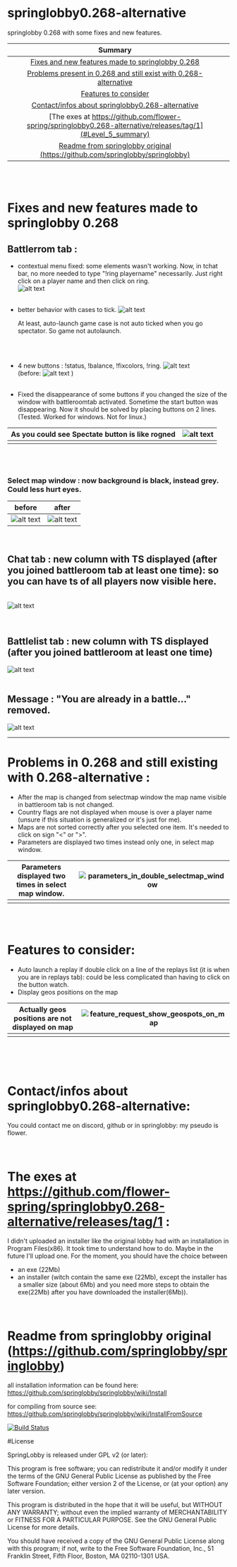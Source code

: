 # springlobby0.268-alternative

springlobby 0.268 with some fixes and new features.


|                           Summary                            |      |
| :----------------------------------------------------------: | ---- |
| [Fixes and new features made to springlobby 0.268](#Level_1_summary) |      |
| [Problems present in 0.268 and still exist with 0.268-alternative](#Level_2_summary) |      |
|           [Features to consider](#Level_3_summary)           |      |
| [Contact/infos about springlobby0.268-alternative](#Level_4_summary) |      |
| [The exes at https://github.com/flower-spring/springlobby0.268-alternative/releases/tag/1](#Level_5_summary) |      |
| [Readme from springlobby original (https://github.com/springlobby/springlobby)](#Level_6_summary) |      |


&nbsp;  
&nbsp;  


# Fixes and new features made to springlobby 0.268 <a id="Level_1_summary"></a>


## Battlerrom tab : 

* contextual menu fixed: some elements wasn't working. Now, in tchat bar, no more needed to type "!ring playername" necessarily. Just right click on a player name and then click on ring.
  &nbsp;  
   ![alt text](images_for_readme/contextual_menu.png)     
  &nbsp;  

* better behavior with cases to tick.
  ![alt text](images_for_readme/spectator_imready_autolaunch_fix.png)

  At least, auto-launch game case is not auto ticked when you go spectator. So game not autolaunch.

  
  &nbsp;  
  &nbsp;  

* 4 new buttons : !status, !balance, !fixcolors, !ring.
  ![alt text](images_for_readme/4_buttons_added_battleroom_tab.png)
  &nbsp;  
  (before:
  ![alt text](images_for_readme/battleroom_tab_buttons_before.png)
  )
  &nbsp;  
  &nbsp;  

* Fixed the disappearance of some buttons if you changed the size of the window with battleroomtab activated. Sometime the start button was disappearing. Now it should be solved by placing buttons on 2 lines. (Tested. Worked for windows. Not for linux.)
&nbsp;  


| As you could see Spectate button is like rogned | ![alt text](images_for_readme/sometimes_start_button_disappeared.png) |
| ----------------------------------------------- | ------------------------------------------------------------ |
|                                                 |                                                              |

&nbsp;  
&nbsp;  

### Select map window : now background is black, instead grey. Could less hurt eyes.

| before                                                                          | after                                                                            |
| ------------------------------------------------------------------------------- | -------------------------------------------------------------------------------- |
| ![alt text](images_for_readme/select_map_grey_background.png) | ![alt text](images_for_readme/select_map_black_background.png) |
&nbsp;    

## Chat tab : new column with TS displayed (after you joined battleroom tab at least one time): so you can have ts of all players now visible here.
&nbsp;  
  ![alt text](images_for_readme/ts_added_official_server_size_reduced.png)     

&nbsp;  


## Battlelist tab : new column with TS displayed (after you joined battleroom at least one time)
![alt text](images_for_readme/battlelist_tab.png)
&nbsp;  
&nbsp;  

## Message : "You are already in a battle..." removed.
![alt text](images_for_readme/window_you_are_already_in_a_battle.png)
&nbsp;  
***

# Problems in 0.268 and still existing with 0.268-alternative :<a id="Level_2_summary"></a>

- After the map is changed from selectmap window the map name visible in battleroom tab is not changed.
- Country flags are not displayed when mouse is over a player name (unsure if this situation is generalized or it's just for me).
- Maps are not sorted correctly after you selected one item. It's needed to click on sign "<" or ">".  
- Parameters are displayed two times instead only one, in select map window.

| Parameters displayed two times in select map window. | ![parameters_in_double_selectmap_window](images_for_readme/parameters_in_double_selectmap_window.png) |
| ---------------------------------------------------- | ------------------------------------------------------------ |
|                                                      |                                                              |

&nbsp;  
&nbsp;  

# Features to consider:<a id="Level_3_summary"></a>
- Auto launch a replay if double click on a line of the replays list (it is when you are in replays tab): could be less complicated than having to click on the button watch.
- Display geos positions on the map

| Actually geos positions are not displayed on map | ![feature_request_show_geospots_on_map](images_for_readme/feature_request_show_geospots_on_map.png) |
| :----------------------------------------------: | ------------------------------------------------------------ |
|                                                  |                                                              |

&nbsp;  
&nbsp;  
&nbsp;  

# Contact/infos about springlobby0.268-alternative:<a id="Level_4_summary"></a>

You could contact me on discord, github or in springlobby: my pseudo is flower.
&nbsp;  
&nbsp;  
&nbsp;  

# The exes at https://github.com/flower-spring/springlobby0.268-alternative/releases/tag/1 :<a id="Level_5_summary"></a>

I didn't uploaded an installer like the original lobby had with an installation in Program Files(x86). It took time to understand how to do. Maybe in the future I'll upload one. For the moment, you should have the choice between

-  an exe (22Mb)
- an installer (witch contain the same exe (22Mb), except the installer has a smaller size (about 6Mb) and you need more steps to obtain the exe(22Mb) after you have downloaded the installer(6Mb)).
&nbsp;  
&nbsp;  
&nbsp;  

# Readme from springlobby original (https://github.com/springlobby/springlobby)<a id="Level_6_summary"></a>

all installation information can be found here:
https://github.com/springlobby/springlobby/wiki/Install

for compiling from source see:
https://github.com/springlobby/springlobby/wiki/InstallFromSource

[![Build Status](https://travis-ci.org/springlobby/springlobby.svg?branch=master)](https://travis-ci.org/springlobby/springlobby)

#License

SpringLobby is released under GPL v2 (or later):

This program is free software; you can redistribute it and/or modify
it under the terms of the GNU General Public License as published by
the Free Software Foundation; either version 2 of the License, or
(at your option) any later version.

This program is distributed in the hope that it will be useful,
but WITHOUT ANY WARRANTY; without even the implied warranty of
MERCHANTABILITY or FITNESS FOR A PARTICULAR PURPOSE.  See the
GNU General Public License for more details.

You should have received a copy of the GNU General Public License along
with this program; if not, write to the Free Software Foundation, Inc.,
51 Franklin Street, Fifth Floor, Boston, MA 02110-1301 USA.



